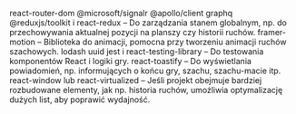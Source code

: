 react-router-dom
@microsoft/signalr
@apollo/client
graphq
@reduxjs/toolkit i react-redux – Do zarządzania stanem globalnym, np. do przechowywania aktualnej pozycji na planszy czy historii ruchów.
framer-motion – Biblioteka do animacji, pomocna przy tworzeniu animacji ruchów szachowych.
lodash 
uuid 
jest i react-testing-library – Do testowania komponentów React i logiki gry.
react-toastify – Do wyświetlania powiadomień, np. informujących o końcu gry, szachu, szachu-macie itp.
react-window lub react-virtualized – Jeśli projekt obejmuje bardziej rozbudowane elementy, jak np. historia ruchów, umożliwia optymalizację dużych list, aby poprawić wydajność.